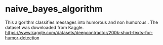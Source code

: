 # naive_bayes_algorithm
This algorithm classifies messages into humorous and non humorous . The dataset was downloaded from Kaggle. https://www.kaggle.com/datasets/deepcontractor/200k-short-texts-for-humor-detection
